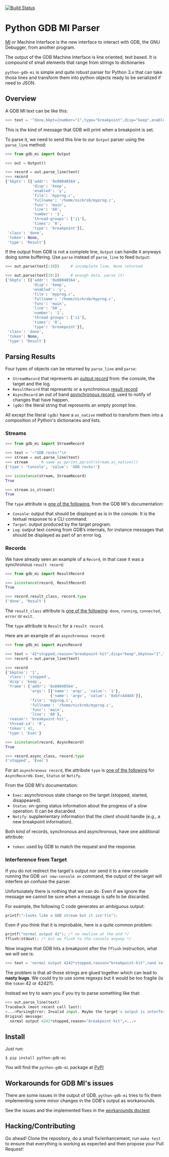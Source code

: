 [![Build Status](https://travis-ci.org/hydra-dbg/python-gdb-mi.svg?branch=master)](https://travis-ci.org/hydra-dbg/python-gdb-mi)

# Python GDB MI Parser

[MI](https://sourceware.org/gdb/onlinedocs/gdb/GDB_002fMI.html) or
Machine Interface is the new interface to interact with GDB, the GNU Debugger,
from another program.

The output of the GDB Machine Interface is line oriented, text based.
It is compound of small elements that range from strings to dictionaries

`python-gdb-mi` is simple and quite robust parser for Python 3.x that can
take those lines and transform them into python objects ready to be serialized
if need to JSON.

## Overview

A GDB MI text can be like this:

```python
>>> text = '^done,bkpt={number="1",type="breakpoint",disp="keep",enabled="y",addr="0x08048564",func="main",file="myprog.c",fullname="/home/nickrob/myprog.c",line="68",thread-groups=["i1"],times="0"}\n'
```

This is the kind of message that GDB will print when a breakpoint is set.

To parse it, we need to send this line to our `Output` parser using the
`parse_line` method:

```python
>>> from gdb_mi import Output

>>> out = Output()

>>> record = out.parse_line(text)
>>> record
{'bkpts': [{'addr': '0x08048564',
            'disp': 'keep',
            'enabled': 'y',
            'file': 'myprog.c',
            'fullname': '/home/nickrob/myprog.c',
            'func': 'main',
            'line': '68',
            'number': '1',
            'thread-groups': ['i1'],
            'times': '0',
            'type': 'breakpoint'}],
 'class': 'done',
 'token': None,
 'type': 'Result'}
```

If the output from GDB is not a complete line, `Output` can handle it anyways
doing some buffering. Use `parse` instead of `parse_line` to feed `Output`:

```python
>>> out.parse(text[:10])     # incomplete line, None returned

>>> out.parse(text[10:])     # enough data, parse it!
{'bkpts': [{'addr': '0x08048564',
            'disp': 'keep',
            'enabled': 'y',
            'file': 'myprog.c',
            'fullname': '/home/nickrob/myprog.c',
            'func': 'main',
            'line': '68',
            'number': '1',
            'thread-groups': ['i1'],
            'times': '0',
            'type': 'breakpoint'}],
 'class': 'done',
 'token': None,
 'type': 'Result'}
```

## Parsing Results

Four types of objects can be returned by `parse_line` and `parse`:

 - `StreamRecord`    that represents an [output record](https://sourceware.org/gdb/onlinedocs/gdb/GDB_002fMI-Stream-Records.html#GDB_002fMI-Stream-Records) from: the console, 
                     the target and the log.
 - `ResultRecord`    that represents or a synchronous [result record](https://sourceware.org/gdb/onlinedocs/gdb/GDB_002fMI-Result-Records.html#GDB_002fMI-Result-Records)
 - `AsyncRecord`     an out of band [asynchronous record](https://sourceware.org/gdb/onlinedocs/gdb/GDB_002fMI-Async-Records.html#GDB_002fMI-Async-Records), 
                     used to notify of changes that have happen.
 - `(gdb)`           the literal string that represents an empty prompt line.

All except the literal `(gdb)` have a `as_native` method to transform them into a
composition of Python's dictionaries and lists.

### Streams

```python
>>> from gdb_mi import StreamRecord

>>> text = '~"GDB rocks!"\n'
>>> stream = out.parse_line(text)
>>> stream      # same as pprint.pprint(stream.as_native())
{'type': 'Console', 'value': 'GDB rocks!'}

>>> isinstance(stream, StreamRecord)
True

>>> stream.is_stream()
True
```

The `type` attribute is [one of the following](https://sourceware.org/gdb/onlinedocs/gdb/GDB_002fMI-Output-Syntax.html#GDB_002fMI-Output-Syntax),
from the GDB MI's documentation:
 - `Console`: output that should be displayed as is in the console.
              It is the textual response to a CLI command.
 - `Target`: output produced by the target program.
 - `Log`: output text coming from GDB’s internals, for instance messages that
          should be displayed as part of an error log.

### Records

We have already seen an example of a `Record`, in that case it was a synchronous
`result record`:

```python
>>> from gdb_mi import ResultRecord

>>> isinstance(record, ResultRecord)
True

>>> record.result_class, record.type
('done', 'Result')
```

The `result_class` attribute is [one of the following](https://sourceware.org/gdb/onlinedocs/gdb/GDB_002fMI-Result-Records.html#GDB_002fMI-Result-Records):
`done`, `running`, `connected`, `error` or `exit`.

The `type` attribute is `Result` for a `result record`.

Here are an example of an `asynchronous record`:

```python
>>> from gdb_mi import AsyncRecord

>>> text = '42*stopped,reason="breakpoint-hit",disp="keep",bkptno="1",thread-id="0",frame={addr="0x08048564",func="main",args=[{name="argc",value="1"},{name="argv",value="0xbfc4d4d4"}],file="myprog.c",fullname="/home/nickrob/myprog.c",line="68"}\n'
>>> record = out.parse_line(text)

>>> record
{'bkptno': '1',
 'class': 'stopped',
 'disp': 'keep',
 'frame': {'addr': '0x08048564',
           'args': [{'name': 'argc', 'value': '1'},
                    {'name': 'argv', 'value': '0xbfc4d4d4'}],
           'file': 'myprog.c',
           'fullname': '/home/nickrob/myprog.c',
           'func': 'main',
           'line': '68'},
 'reason': 'breakpoint-hit',
 'thread-id': '0',
 'token': 42,
 'type': 'Exec'}

>>> isinstance(record, AsyncRecord)
True

>>> record.async_class, record.type
('stopped', 'Exec')
```

For an `asynchronous record`, the attribute `type` is [one of the following](https://sourceware.org/gdb/onlinedocs/gdb/GDB_002fMI-Output-Syntax.html#GDB_002fMI-Output-Syntax) for `AsyncRecord`s:
`Exec`, `Status` or `Notify`.

From the GDB MI's documentation:
 - `Exec`: asynchronous state change on the target (stopped, started, disappeared).
 - `Status`: on-going status information about the progress of a slow operation. It can be discarded.
 - `Notify`: supplementary information that the client should handle (e.g., a new breakpoint information).


Both kind of records, synchronous and asynchronous, have one additional attribute:
 - `token`: used by GDB to match the request and the response.

### Interference from Target

If you do not redirect the target's output nor send it to a new console running
the GDB `set new-console on` command, the output of the target will interfere an
confuse the parser.

Unfortunately there is nothing that we can do. Even if we ignore the message
we cannot be sure when a message is safe to be discarded.

For example, the following C code generates an ambiguous output:

```c
printf("~looks like a GDB stream but it isn't\n");
```

Even if you think that it is improbable, here is a quite common problem:

```c
printf("normal output 42"); /* no newline at the end */
fflush(stdout); /* but we flush to the console anyway */
```

Now imagine that GDB hits a breakpoint after the `fflush` instruction, what we will
see is:

```python
>>> text = 'normal output 4242*stopped,reason="breakpoint-hit",<and so on...>\n'
```

The problem is that all those strings are glued together which can lead to
**nasty bugs**. We could try to use some regexps but it would be
too fragile (is the `token` 42 or 4242?).

Instead we try to warn you if you try to parse something like that:

```python
>>> out.parse_line(text)
Traceback (most recent call last):
<...>ParsingError: Invalid input. Maybe the target's output is interfering with the GDB MI's messages. Try to redirect the target's output to elsewhere or run GDB's 'set new-console on' command. Found at 0 position.
Original message:
  normal output 4242*stopped,reason="breakpoint-hit",<...>
```

## Install

Just run:

```
$ pip install python-gdb-mi
```

You will find the `python-gdb-mi` package at [PyPI](https://pypi.python.org/pypi/python-gdb-mi)

## Workarounds for GDB MI's issues

There are some issues in the output of GDB. `python-gdb-mi` tries to fix
them implementing some minor changes in the GDB's output as workarounds.

See the issues and the implemented fixes in the [workarounds doctest](regress/workarounds.rst)

## Hacking/Contributing

Go ahead! Clone the repository, do a small fix/enhancement, run `make test` to
ensure that everything is working as expected and then propose your Pull Request!


